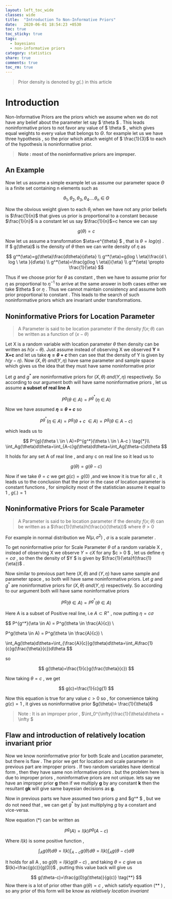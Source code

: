 ```yaml
---
layout: left_toc_wide
classes: wide
title:  "Introduction To Non-Informative Priors"
date:   2020-06-01 18:54:23 +0530
toc: true
toc_sticky: true
tags: 
  - bayesians 
  - non-informative priors
category: statistics
share: true
comments: true
toc_rm: true
---
```




> Prior density is denoted by $g(.)$ in this article

# Introduction

Non-Informative Priors are the priors which we assume when we do not have any belief about the parameter let say $ \theta $ . This leads noninformative priors to not favor any value of $ \theta $ , which gives equal weights to every value that belongs to $\Theta$. for example let us we have three hypothesis , so the prior which attach weight of $ \frac{1}{3}$ to each of the hypothesis is noninformative prior.
<!--more-->
> **Note : most of the noninformative priors are improper.**

## An Example

Now let us assume a simple example let us assume our parameter space $\Theta$ is a finite set containing n elements such as

$$
{\theta_1,\theta_2,\theta_3,\theta_4....\theta_n} \ \in \ \Theta
$$

Now the obvious weight given to each $\theta_i$ when we have  not any prior beliefs is $\frac{1}{n}$ that gives us prior is proportional to a constant because $\frac{1}{n}$ is a constant let us say $\frac{1}{n}$=c hence we can say 

$$
g(\theta) = c
$$

Now let us assume a transformation $\eta=e^{\theta} $ , that is $\theta = log(\eta)$ . If $ g(\theta)$ is the density of $\theta$ then we can write density of $\eta$  as 

$$
g^*(\eta)=g(\theta)\frac{d\theta}{d\eta} \\
g^*(\eta)=g(log \ \eta)\frac{d \ log \ \eta }{d\eta} \\
g^*(\eta)=\frac{g(log \ \eta)}{\eta} \\
g^*(\eta) \propto \frac{1}{\eta}
$$


Thus if we choose prior for $\theta$ as constant , then we have to assume prior for $\eta$ as proportional to $\eta^{-1}$  to arrive at the same answer in both cases either we take $\theta $ or $\eta$ . Thus we cannot maintain consistency and assume both prior proportional to constant . This leads to the search of such noninformative priors which are invariant under transformations.

## Noninformative Priors for Location Parameter

> A Parameter is said to be location parameter if the density $f(x ; \theta)$ can be written as a function of $(x - \theta)$

Let X is a random variable with location parameter $\theta$  then density can be written as $h(x- \theta)$. Just assume instead of observing X we observed **Y = X+c** and let us take **$\eta=\theta+c$** then can  see that the density of Y is given by $h(y - \eta)$. Now $(X,\theta) \ and  (Y,\eta)$ have same parameter and sample space which gives us the idea that they must have same noninformative prior

Let $g$ and $g^*$  are noninformative priors for  $(X,\theta) \ and  (Y,\eta)$ respectively. So according to our argument both will have same noninformative priors , let us assume **a subset of real line A**

$$
P^g(\theta \ \in \  A ) = P^{g^*}(\eta \ \in \  A )
$$

Now we have assumed **$\eta=\theta+c$** so 

$$
P^{g^*}(\eta \ \in \  A )=P^{g}(\theta +c \ \ \in \  A )=P^{g}(\theta \ \in \  A-c )
$$

which leads us to 

$$
P^{g}(\theta \ \in \  A)=P^{g^*}(\theta \ \in \  A-c ) \tag{*}\\
\int_Ag(\theta)d\theta=\int_{A-c}g(\theta)d\theta=\int_Ag(\theta-c)d\theta
$$

It holds for any set A of real line , and any c on real line so it lead us to 

$$
g(\theta)=g(\theta-c)
$$

Now if we take $\theta=c$ we get $g(c)=g(0)$ ,and we know it is true for all c , it leads us to the conclusion that the prior in the case of location parameter is constant functions , for simplicity most of the statistician assume it equal to 1 , $g(.) = 1$ 

## Noninformative Priors for Scale Parameter

> A Parameter is said to be location parameter if the density $f(x ; \theta)$ can be written as a  $\frac{1}{\theta}h(\frac{x}{\theta})$ where $\theta>0$



For example in normal distribution we $N(\mu,\sigma^2)$ , $\sigma$  is a scale parameter . 

To get noninformative prior for Scale Parameter $\theta$ of a random variable X , instead of observing X we observe $Y = cX$ for any $c > 0 $ , let us define $\eta = c\sigma$ , so then the density of $Y $ is given by $\frac{1}{\eta}f(\frac{1}{\eta})$ .

Now similar to previous part here $(X,\theta)$ and $(Y,\eta)$ have same sample and parameter space , so both will have same noninformative priors. Let $g$ and $g^*$  are noninformative priors for  $(X,\theta) \ and  (Y,\eta)$ respectively. So according to our argument both will have same noninformative priors 


$$
P^g(\theta \in A)= P^{g^*}(\theta \in A)
$$


Here A is a subset of Positive real line, i.e $A \subset R^+$ , now putting $\eta = c\sigma$


$$
P^{g^*}(\eta \in A) = P^g(\theta \in \frac{A}{c}) \\

P^g(\theta \in A) = P^g(\theta \in \frac{A}{c}) \\

\int_Ag(\theta)d\theta=\int_{\frac{A}{c}}g(\theta)d\theta=\int_A\frac{1}{c}g(\frac{\theta}{c})d\theta
$$


so


$$
g(\theta)=\frac{1}{c}g(\frac{\theta}{c})
$$


Now taking $\theta=c$ , we get 


$$
g(c)=\frac{1}{c}g(1)
$$


Now this equation is true for any value $c>0$ so , for convenience taking $g(c)=1$ , it gives us noninformative prior $g(\theta)= \frac{1}{\theta}$ 

> Note : It is an improper prior , $\int_0^{\infty}\frac{1}{\theta}d\theta = \infty $





## Flaw and introduction of relatively location invariant prior

Now we know noninformative prior for both Scale and Location parameter, but there is flaw . The prior we get for location and scale parameter in previous part are improper priors . If two random variables have identical form , then they have same non informative priors . but the problem here is due to improper priors  ,  noninformative priors are not  unique. lets say we have an improper prior **g** then if we multiply **g** by any constant **k** then the resultant **gk** will give same bayesian decisions as **g**.

Now in previous parts we have assumed two priors $g$ and $g^* $ , but we do not need that , we can get $g^*$ by just multiplying $g$ by a constant and vice-versa.

 Now equation $(*)$ can be written as 


$$
P^g(A)=l(k)P^{g}(A-c)
$$


Where $l(k)$ is some positive function ,


$$
\int_Ag(\theta)d\theta=l(k)\int_{A-c}g(\theta)d\theta=l(k)\int_Ag(\theta-c)d\theta
$$
 

It holds for all A , so  $g(\theta)=l(k)g(\theta-c)$ , and taking $\theta=c$ give us $l(k)=\frac{g(c)}{g(0)}$ , putting this value back will give us


$$
g(\theta-c)=\frac{g(0)g(\theta)}{g(c)} \tag{**}
$$
Now there is a lot of prior other than $g(\theta)=c$ , which satisfy equation (** ) , so any prior of this form will be know as *relatively location invariant*

